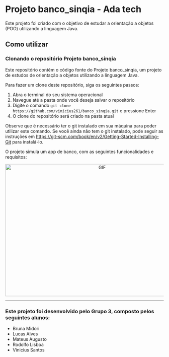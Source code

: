 # Projeto banco_sinqia - Ada tech

Este projeto foi criado com o objetivo de estudar a orientação a objetos (POO) utilizando a linguagem Java.

## Como utilizar
### Clonando o repositório Projeto banco_sinqia

Este repositório contém o código fonte do Projeto banco_sinqia, um projeto de estudos de orientação a objetos utilizando a linguagem Java.

Para fazer um clone deste repositório, siga os seguintes passos:

1. Abra o terminal do seu sistema operacional
2. Navegue até a pasta onde você deseja salvar o repositório
3. Digite o comando `git clone https://github.com/vinicius261/banco_sinqia.git` e pressione Enter
4. O clone do repositório será criado na pasta atual

Observe que é necessário ter o git instalado em sua máquina para poder utilizar este comando. Se você ainda não tem o git instalado, pode seguir as instruções em https://git-scm.com/book/en/v2/Getting-Started-Installing-Git para instalá-lo.

O projeto simula um app de banco, com as seguintes funcionalidades e requisitos:
<div align="center">
<img align="center" height="420px" width="600px" alt="GIF" src="https://media.discordapp.net/attachments/1063589204279439461/1063589936034492516/WhatsApp_Image_2023-01-13_at_19.41.34.jpeg"/>
</div>

---

### Este projeto foi desenvolvido pelo Grupo 3, composto pelos seguintes alunos:
- Bruna Midori
- Lucas Alves
- Mateus Augusto
- Rodolfo Lisboa
- Vinicius Santos

